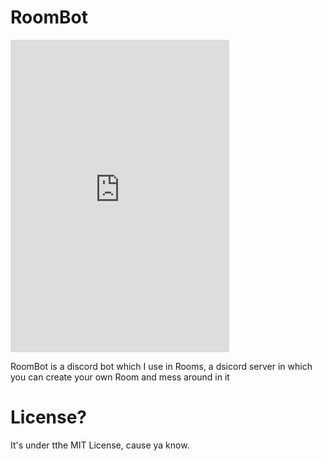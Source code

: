 # RoomBot

<iframe src="https://discordapp.com/widget?id=563435710124785679&theme=dark" width="350" height="500" allowtransparency="true" frameborder="0"></iframe>

RoomBot is a discord bot which I use in Rooms, a dsicord server in which you can create your own Room and mess around in it

# License?
It's under tthe MIT License, cause ya know.
